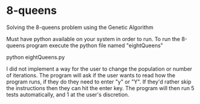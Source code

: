 # 8-queens
Solving the 8-queens problem using the Genetic Algorithm

Must have python available on your system in order to run.
To run the 8-queens program execute the python file named "eightQueens"
  
  python eightQueens.py
 
I did not implement a way for the user to change the population or number
of iterations. The program will ask if the user wants to read how the 
program runs, if they do they need to enter "y" or "Y". If they'd rather
skip the instructions then they can hit the enter key. The program will
then run 5 tests automatically, and 1 at the user's discretion.
